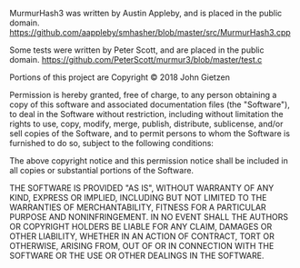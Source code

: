 MurmurHash3 was written by Austin Appleby, and is placed in the public domain.
https://github.com/aappleby/smhasher/blob/master/src/MurmurHash3.cpp

Some tests were written by Peter Scott, and are placed in the public domain.
https://github.com/PeterScott/murmur3/blob/master/test.c

Portions of this project are Copyright © 2018 John Gietzen

Permission is hereby granted, free of charge, to any person obtaining
a copy of this software and associated documentation files (the
"Software"), to deal in the Software without restriction, including
without limitation the rights to use, copy, modify, merge, publish,
distribute, sublicense, and/or sell copies of the Software, and to
permit persons to whom the Software is furnished to do so, subject to
the following conditions:

The above copyright notice and this permission notice shall be
included in all copies or substantial portions of the Software.

THE SOFTWARE IS PROVIDED "AS IS", WITHOUT WARRANTY OF ANY KIND,
EXPRESS OR IMPLIED, INCLUDING BUT NOT LIMITED TO THE WARRANTIES OF
MERCHANTABILITY, FITNESS FOR A PARTICULAR PURPOSE AND
NONINFRINGEMENT. IN NO EVENT SHALL THE AUTHORS OR COPYRIGHT HOLDERS BE
LIABLE FOR ANY CLAIM, DAMAGES OR OTHER LIABILITY, WHETHER IN AN ACTION
OF CONTRACT, TORT OR OTHERWISE, ARISING FROM, OUT OF OR IN CONNECTION
WITH THE SOFTWARE OR THE USE OR OTHER DEALINGS IN THE SOFTWARE.
